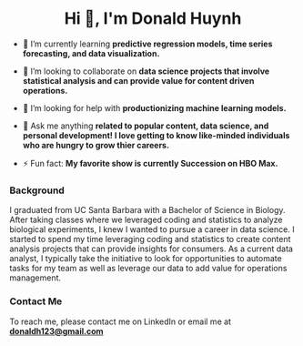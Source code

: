 <h1 align="center">Hi 👋, I'm Donald Huynh</h1>

- 🌱 I’m currently learning **predictive regression models, time series forecasting, and data visualization.**

- 👯 I’m looking to collaborate on **data science projects that involve statistical analysis and can provide value for content driven operations.**

- 🤝 I’m looking for help with **productionizing machine learning models.**

- 💬 Ask me anything **related to popular content, data science, and personal development! I love getting to know like-minded individuals who are hungry to grow thier careers.**

- ⚡ Fun fact: **My favorite show is currently Succession on HBO Max.**

### Background

I graduated from UC Santa Barbara with a Bachelor of Science in Biology. After taking classes where we leveraged coding and statistics to analyze biological experiments, I knew I wanted to pursue a career in data science. I started to spend my time leveraging coding and statistics to create content analysis projects that can provide insights for consumers. As a current data analyst, I typically take the initiative to look for opportunities to automate tasks for my team as well as leverage our data to add value for operations management. 
### Contact Me

To reach me, please contact me on LinkedIn or email me at **donaldh123@gmail.com**


<p align="left">
</p>

